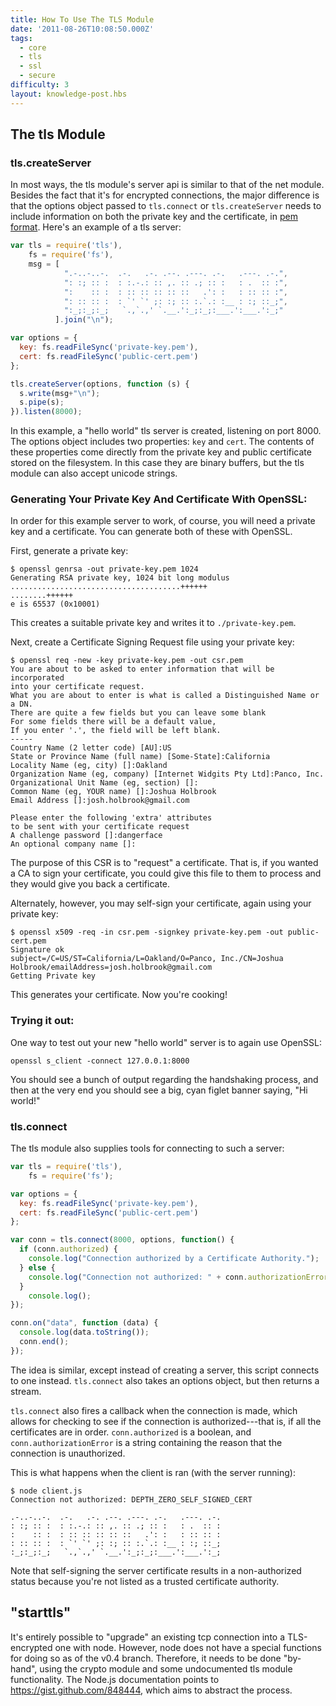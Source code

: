 ```yaml
---
title: How To Use The TLS Module
date: '2011-08-26T10:08:50.000Z'
tags:
  - core
  - tls
  - ssl
  - secure
difficulty: 3
layout: knowledge-post.hbs
---
```


## The tls Module

### tls.createServer

In most ways, the tls module's server api is similar to that of the net module. Besides the fact that it's for encrypted connections, the major difference is that the options object passed to `tls.connect` or `tls.createServer` needs to include information on both the private key and the certificate, in [pem format](https://en.wikipedia.org/wiki/X.509#Certificate_filename_extensions). Here's an example of a tls server:

```javascript
var tls = require('tls'),
    fs = require('fs'),
    msg = [
            ".-..-..-.  .-.   .-. .--. .---. .-.   .---. .-.",
            ": :; :: :  : :.-.: :: ,. :: .; :: :   : .  :: :",
            ":    :: :  : :: :: :: :: ::   .': :   : :: :: :",
            ": :: :: :  : `' `' ;: :; :: :.`.: :__ : :; ::_;",
            ":_;:_;:_;   `.,`.,' `.__.':_;:_;:___.':___.':_;"
          ].join("\n");

var options = {
  key: fs.readFileSync('private-key.pem'),
  cert: fs.readFileSync('public-cert.pem')
};

tls.createServer(options, function (s) {
  s.write(msg+"\n");
  s.pipe(s);
}).listen(8000);
```

In this example, a "hello world" tls server is created, listening on port 8000. The options object includes two properties: `key` and `cert`. The contents of these properties come directly from the private key and public certificate stored on the filesystem. In this case they are binary buffers, but the tls module can also accept unicode strings.

### Generating Your Private Key And Certificate With OpenSSL:

In order for this example server to work, of course, you will need a private key and a certificate. You can generate both of these with OpenSSL.

First, generate a private key:

```
$ openssl genrsa -out private-key.pem 1024
Generating RSA private key, 1024 bit long modulus
......................................++++++
........++++++
e is 65537 (0x10001)
```

This creates a suitable private key and writes it to `./private-key.pem`.

Next, create a Certificate Signing Request file using your private key:

```
$ openssl req -new -key private-key.pem -out csr.pem
You are about to be asked to enter information that will be incorporated
into your certificate request.
What you are about to enter is what is called a Distinguished Name or a DN.
There are quite a few fields but you can leave some blank
For some fields there will be a default value,
If you enter '.', the field will be left blank.
-----
Country Name (2 letter code) [AU]:US
State or Province Name (full name) [Some-State]:California
Locality Name (eg, city) []:Oakland
Organization Name (eg, company) [Internet Widgits Pty Ltd]:Panco, Inc.
Organizational Unit Name (eg, section) []:
Common Name (eg, YOUR name) []:Joshua Holbrook
Email Address []:josh.holbrook@gmail.com

Please enter the following 'extra' attributes
to be sent with your certificate request
A challenge password []:dangerface
An optional company name []:
```

The purpose of this CSR is to "request" a certificate. That is, if you wanted a CA to sign your certificate, you could give this file to them to process and they would give you back a certificate.

Alternately, however, you may self-sign your certificate, again using your private key:

```
$ openssl x509 -req -in csr.pem -signkey private-key.pem -out public-cert.pem
Signature ok
subject=/C=US/ST=California/L=Oakland/O=Panco, Inc./CN=Joshua Holbrook/emailAddress=josh.holbrook@gmail.com
Getting Private key
```

This generates your certificate. Now you're cooking!

### Trying it out:

One way to test out your new "hello world" server is to again use OpenSSL:

```
openssl s_client -connect 127.0.0.1:8000
```

You should see a bunch of output regarding the handshaking process, and then at the very end you should see a big, cyan figlet banner saying, "Hi world!"

### tls.connect

The tls module also supplies tools for connecting to such a server:

```javascript
var tls = require('tls'),
    fs = require('fs');

var options = {
  key: fs.readFileSync('private-key.pem'),
  cert: fs.readFileSync('public-cert.pem')
};

var conn = tls.connect(8000, options, function() {
  if (conn.authorized) {
    console.log("Connection authorized by a Certificate Authority.");
  } else {
    console.log("Connection not authorized: " + conn.authorizationError)
  }
    console.log();
});

conn.on("data", function (data) {
  console.log(data.toString());
  conn.end();
});
```

The idea is similar, except instead of creating a server, this script connects to one instead. `tls.connect` also takes an options object, but then returns a stream.

`tls.connect` also fires a callback when the connection is made, which allows for checking to see if the connection is authorized---that is, if all the certificates are in order. `conn.authorized` is a boolean, and `conn.authorizationError` is a string containing the reason that the connection is unauthorized.

This is what happens when the client is ran (with the server running):

```
$ node client.js
Connection not authorized: DEPTH_ZERO_SELF_SIGNED_CERT

.-..-..-.  .-.   .-. .--. .---. .-.   .---. .-.
: :; :: :  : :.-.: :: ,. :: .; :: :   : .  :: :
:    :: :  : :: :: :: :: ::   .': :   : :: :: :
: :: :: :  : `' `' ;: :; :: :.`.: :__ : :; ::_;
:_;:_;:_;   `.,`.,' `.__.':_;:_;:___.':___.':_;
```

Note that self-signing the server certificate results in a non-authorized status because you're not listed as a trusted certificate authority.

## "starttls"

It's entirely possible to "upgrade" an existing tcp connection into a TLS-encrypted one with node. However, node does not have a special functions for doing so as of the v0.4 branch. Therefore, it needs to be done "by-hand", using the crypto module and some undocumented tls module functionality. The Node.js documentation points to <https://gist.github.com/848444>, which aims to abstract the process.

